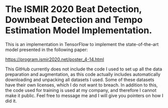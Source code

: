 # The ISMIR 2020 Beat Detection, Downbeat Detection and Tempo Estimation Model Implementation.
This is an implementation in TensorFlow to implement the state-of-the-art model presented in the following paper:

https://program.ismir2020.net/poster_4-14.html

This GitHub currently does not include the code I used to set up all the data preparation and augmentation, as this
code actually includes automatically downloading and unpacking all datasets I used. Some of these datasets have their
own licenses, which I do not want to breach. In addition to this, the code used for training is used at my company, and
therefore I cannot make it public. Feel free to message me and I will give you pointers on how I did it.